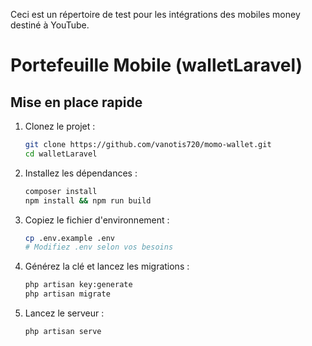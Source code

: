 
Ceci est un répertoire de test pour les intégrations des mobiles money destiné à YouTube.

# Portefeuille Mobile (walletLaravel)

## Mise en place rapide

1. Clonez le projet :
	```bash
	git clone https://github.com/vanotis720/momo-wallet.git
	cd walletLaravel
	```
2. Installez les dépendances :
	```bash
	composer install
	npm install && npm run build
	```
3. Copiez le fichier d'environnement :
	```bash
	cp .env.example .env
	# Modifiez .env selon vos besoins
	```
4. Générez la clé et lancez les migrations :
	```bash
	php artisan key:generate
	php artisan migrate
	```
5. Lancez le serveur :
	```bash
	php artisan serve
	```
